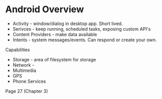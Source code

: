 # Android Overview

* Activity - window/dialog in desktop app.  Short lived.
* Serivces - keep running, scheduled tasks, exposing custom API's
* Content Providers - make data available
* Intents - system messages/events.  Can respond or create your own.

Capabilities
* Storage - area of filesystem for storage
* Network - 
* Multimedia
* GPS
* Phone Services

Page 27 (Chapter 3)
